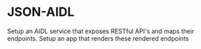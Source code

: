 # JSON-AIDL
Setup an AIDL service that exposes RESTful API's and maps their endpoints. Setup an app that renders these rendered endpoints
